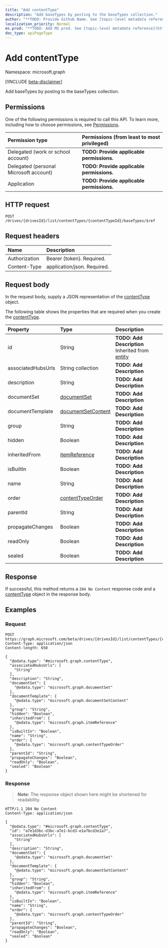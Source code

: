 ```yaml
---
title: "Add contentType"
description: "Add baseTypes by posting to the baseTypes collection."
author: "**TODO: Provide Github Name. See [topic-level metadata reference](https://msgo.azurewebsites.net/add/document/guidelines/metadata.html#topic-level-metadata)**"
localization_priority: Normal
ms.prod: "**TODO: Add MS prod. See [topic-level metadata reference](https://msgo.azurewebsites.net/add/document/guidelines/metadata.html#topic-level-metadata)**"
doc_type: apiPageType
---
```


# Add contentType
Namespace: microsoft.graph

[!INCLUDE [beta-disclaimer](../../includes/beta-disclaimer.md)]

Add baseTypes by posting to the baseTypes collection.

## Permissions
One of the following permissions is required to call this API. To learn more, including how to choose permissions, see [Permissions](/graph/permissions-reference).

|Permission type|Permissions (from least to most privileged)|
|:---|:---|
|Delegated (work or school account)|**TODO: Provide applicable permissions.**|
|Delegated (personal Microsoft account)|**TODO: Provide applicable permissions.**|
|Application|**TODO: Provide applicable permissions.**|

## HTTP request

<!-- {
  "blockType": "ignored"
}
-->
``` http
POST /drives/{drivesId}/list/contentTypes/{contentTypeId}/baseTypes/$ref
```

## Request headers
|Name|Description|
|:---|:---|
|Authorization|Bearer {token}. Required.|
|Content-Type|application/json. Required.|

## Request body
In the request body, supply a JSON representation of the [contentType](../resources/contenttype.md) object.

The following table shows the properties that are required when you create the [contentType](../resources/contenttype.md).

|Property|Type|Description|
|:---|:---|:---|
|id|String|**TODO: Add Description** Inherited from [entity](../resources/entity.md)|
|associatedHubsUrls|String collection|**TODO: Add Description**|
|description|String|**TODO: Add Description**|
|documentSet|[documentSet](../resources/documentset.md)|**TODO: Add Description**|
|documentTemplate|[documentSetContent](../resources/documentsetcontent.md)|**TODO: Add Description**|
|group|String|**TODO: Add Description**|
|hidden|Boolean|**TODO: Add Description**|
|inheritedFrom|[itemReference](../resources/itemreference.md)|**TODO: Add Description**|
|isBuiltIn|Boolean|**TODO: Add Description**|
|name|String|**TODO: Add Description**|
|order|[contentTypeOrder](../resources/contenttypeorder.md)|**TODO: Add Description**|
|parentId|String|**TODO: Add Description**|
|propagateChanges|Boolean|**TODO: Add Description**|
|readOnly|Boolean|**TODO: Add Description**|
|sealed|Boolean|**TODO: Add Description**|



## Response

If successful, this method returns a `204 No Content` response code and a [contentType](../resources/contenttype.md) object in the response body.

## Examples

### Request
<!-- {
  "blockType": "request",
  "name": "create_contenttype_from_"
}
-->
``` http
POST https://graph.microsoft.com/beta/drives/{drivesId}/list/contentTypes/{contentTypeId}/baseTypes/$ref
Content-Type: application/json
Content-length: 650

{
  "@odata.type": "#microsoft.graph.contentType",
  "associatedHubsUrls": [
    "String"
  ],
  "description": "String",
  "documentSet": {
    "@odata.type": "microsoft.graph.documentSet"
  },
  "documentTemplate": {
    "@odata.type": "microsoft.graph.documentSetContent"
  },
  "group": "String",
  "hidden": "Boolean",
  "inheritedFrom": {
    "@odata.type": "microsoft.graph.itemReference"
  },
  "isBuiltIn": "Boolean",
  "name": "String",
  "order": {
    "@odata.type": "microsoft.graph.contentTypeOrder"
  },
  "parentId": "String",
  "propagateChanges": "Boolean",
  "readOnly": "Boolean",
  "sealed": "Boolean"
}
```


### Response
>**Note:** The response object shown here might be shortened for readability.
<!-- {
  "blockType": "response",
  "truncated": true,
  "@odata.type": "microsoft.graph.contentType"
}
-->
``` http
HTTP/1.1 204 No Content
Content-Type: application/json

{
  "@odata.type": "#microsoft.graph.contentType",
  "id": "a7e1d3bc-d3bc-a7e1-bcd3-e1a7bcd3e1a7",
  "associatedHubsUrls": [
    "String"
  ],
  "description": "String",
  "documentSet": {
    "@odata.type": "microsoft.graph.documentSet"
  },
  "documentTemplate": {
    "@odata.type": "microsoft.graph.documentSetContent"
  },
  "group": "String",
  "hidden": "Boolean",
  "inheritedFrom": {
    "@odata.type": "microsoft.graph.itemReference"
  },
  "isBuiltIn": "Boolean",
  "name": "String",
  "order": {
    "@odata.type": "microsoft.graph.contentTypeOrder"
  },
  "parentId": "String",
  "propagateChanges": "Boolean",
  "readOnly": "Boolean",
  "sealed": "Boolean"
}
```

